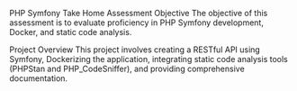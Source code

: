 PHP Symfony Take Home Assessment
Objective
The objective of this assessment is to evaluate proficiency in PHP Symfony development, Docker, and static code analysis.

Project Overview
This project involves creating a RESTful API using Symfony, Dockerizing the application, integrating static code analysis tools (PHPStan and PHP_CodeSniffer), and providing comprehensive documentation.
